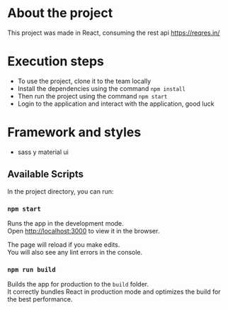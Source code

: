 # About the project
This project was made in React, consuming the rest api https://reqres.in/

# Execution steps
- To use the project, clone it to the team locally
- Install the dependencies using the command `npm install`
- Then run the project using the command `npm start`
- Login to the application and interact with the application, good luck

# Framework and styles
- sass y material ui


## Available Scripts

In the project directory, you can run:

### `npm start`

Runs the app in the development mode.\
Open [http://localhost:3000](http://localhost:3000) to view it in the browser.

The page will reload if you make edits.\
You will also see any lint errors in the console.


### `npm run build`

Builds the app for production to the `build` folder.\
It correctly bundles React in production mode and optimizes the build for the best performance.

